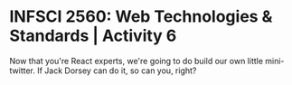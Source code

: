 # INFSCI 2560: Web Technologies & Standards | Activity 6

Now that you're React experts, we're going to do build our own little mini-twitter. If Jack Dorsey can do it, so can you, right?

